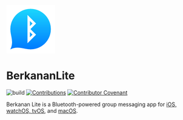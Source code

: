 ![App Icon](BerkananLite/Assets.xcassets/AppIcon.appiconset/128.png)
# BerkananLite

![build](https://github.com/zssz/BerkananLite/workflows/build/badge.svg)
[![Contributions](https://img.shields.io/badge/contributions-welcome-blue)](CONTRIBUTING.md)
[![Contributor Covenant](https://img.shields.io/badge/Contributor%20Covenant-v2.0%20adopted-ff69b4.svg)](CODE_OF_CONDUCT.md)

Berkanan Lite is a Bluetooth-powered group messaging app for [iOS, watchOS, tvOS](https://apps.apple.com/app/berkanan-messenger-lite/id1479731429), and [macOS](https://apps.apple.com/app/berkanan-messenger-lite/id1493906977).
